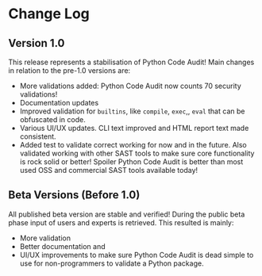 # Change Log

## Version 1.0

This release represents a stabilisation of Python Code Audit!
Main changes in relation to the pre-1.0 versions are:
* More validations added: Python Code Audit now counts 70 security validations!
* Documentation updates
* Improved validation for `builtins`, like `compile`, `exec`,, `eval` that can be obfuscated in code. 
* Various UI/UX updates. CLI text improved and HTML report text made consistent. 
* Added test to validate correct working for now and in the future. Also validated working with other SAST tools to make sure core functionality is rock solid or better! Spoiler Python Code Audit is better than most used OSS and commercial SAST tools available today!


## Beta Versions (Before 1.0)

All published beta version are stable and verified!
During the public beta phase input of users and experts is retrieved. 
This resulted is mainly:
* More validation
* Better documentation and
* UI/UX improvements to make sure Python Code Audit is dead simple to use for non-programmers to validate a Python package.

